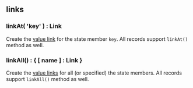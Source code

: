 ## links

### linkAt( 'key' ) : Link

Create the [value link]() for the state member `key`. All records support `linkAt()` method as well.

### linkAll() : { [ name ] : Link }

Create the [value links]() for all (or specified) the state members. All records support `linkAll()` method as well.

